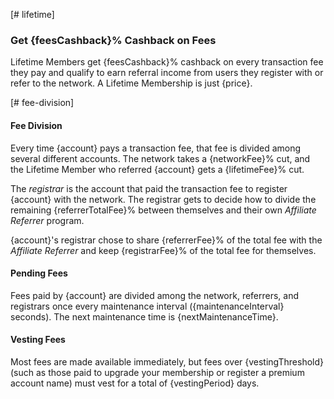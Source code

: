 [# lifetime]
### Get {feesCashback}% Cashback on Fees

Lifetime Members get {feesCashback}% cashback on every transaction fee they pay and
qualify to earn referral income from users they register with or refer to the network. A Lifetime Membership is just {price}.

[# fee-division]
#### Fee Division
Every time {account} pays a transaction fee, that fee is divided among several different accounts.  The network takes
a {networkFee}% cut, and the Lifetime Member who referred {account} gets a {lifetimeFee}% cut.

The _registrar_ is the account that paid the transaction fee to register {account} with the network.  The registrar gets to decide how to
divide the remaining {referrerTotalFee}% between themselves and their own _Affiliate Referrer_ program.

{account}'s registrar chose to share {referrerFee}% of the total fee with the _Affiliate Referrer_ and keep {registrarFee}% of the total fee for themselves.


#### Pending Fees
Fees paid by {account} are divided among the network, referrers, and registrars once every maintenance interval ({maintenanceInterval} seconds). The
next maintenance time is {nextMaintenanceTime}.

#### Vesting Fees

Most fees are made available immediately, but fees over {vestingThreshold}
(such as those paid to upgrade your membership or register a premium account name) must vest for a total of {vestingPeriod} days.
